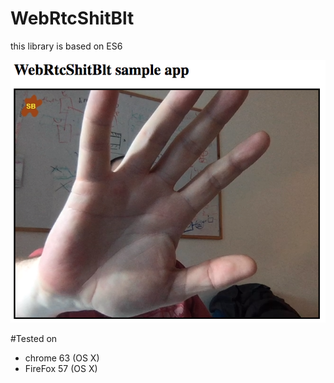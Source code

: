 # WebRtcShitBlt

this library is based on ES6

![alt text](preview.png "sample screen of using the lib with default image")

#Tested on
* chrome 63 (OS X)
* FireFox 57 (OS X)
